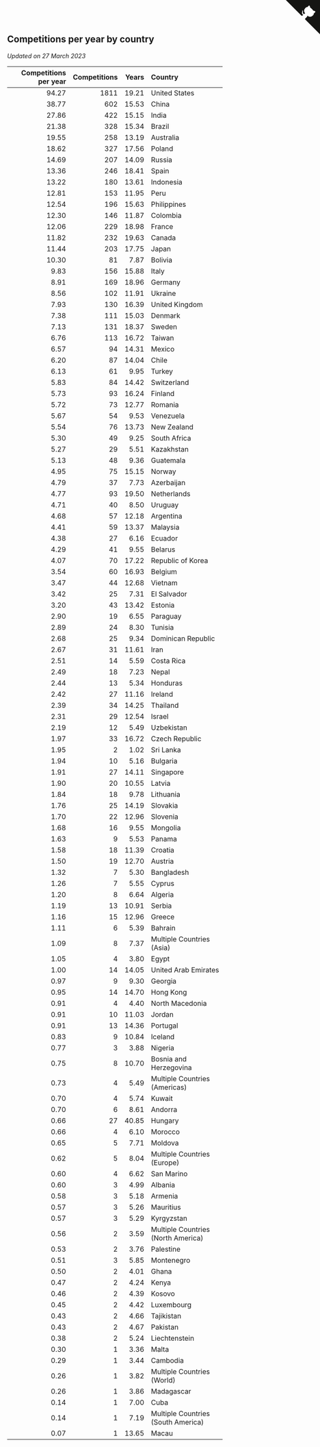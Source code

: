 ## Competitions per year by country

*Updated on 27 March 2023*

| Competitions per year | Competitions | Years | Country |
| ---: | ---: | ---: | :--- |
| 94.27 | 1811 | 19.21 | United States |
| 38.77 | 602 | 15.53 | China |
| 27.86 | 422 | 15.15 | India |
| 21.38 | 328 | 15.34 | Brazil |
| 19.55 | 258 | 13.19 | Australia |
| 18.62 | 327 | 17.56 | Poland |
| 14.69 | 207 | 14.09 | Russia |
| 13.36 | 246 | 18.41 | Spain |
| 13.22 | 180 | 13.61 | Indonesia |
| 12.81 | 153 | 11.95 | Peru |
| 12.54 | 196 | 15.63 | Philippines |
| 12.30 | 146 | 11.87 | Colombia |
| 12.06 | 229 | 18.98 | France |
| 11.82 | 232 | 19.63 | Canada |
| 11.44 | 203 | 17.75 | Japan |
| 10.30 | 81 | 7.87 | Bolivia |
| 9.83 | 156 | 15.88 | Italy |
| 8.91 | 169 | 18.96 | Germany |
| 8.56 | 102 | 11.91 | Ukraine |
| 7.93 | 130 | 16.39 | United Kingdom |
| 7.38 | 111 | 15.03 | Denmark |
| 7.13 | 131 | 18.37 | Sweden |
| 6.76 | 113 | 16.72 | Taiwan |
| 6.57 | 94 | 14.31 | Mexico |
| 6.20 | 87 | 14.04 | Chile |
| 6.13 | 61 | 9.95 | Turkey |
| 5.83 | 84 | 14.42 | Switzerland |
| 5.73 | 93 | 16.24 | Finland |
| 5.72 | 73 | 12.77 | Romania |
| 5.67 | 54 | 9.53 | Venezuela |
| 5.54 | 76 | 13.73 | New Zealand |
| 5.30 | 49 | 9.25 | South Africa |
| 5.27 | 29 | 5.51 | Kazakhstan |
| 5.13 | 48 | 9.36 | Guatemala |
| 4.95 | 75 | 15.15 | Norway |
| 4.79 | 37 | 7.73 | Azerbaijan |
| 4.77 | 93 | 19.50 | Netherlands |
| 4.71 | 40 | 8.50 | Uruguay |
| 4.68 | 57 | 12.18 | Argentina |
| 4.41 | 59 | 13.37 | Malaysia |
| 4.38 | 27 | 6.16 | Ecuador |
| 4.29 | 41 | 9.55 | Belarus |
| 4.07 | 70 | 17.22 | Republic of Korea |
| 3.54 | 60 | 16.93 | Belgium |
| 3.47 | 44 | 12.68 | Vietnam |
| 3.42 | 25 | 7.31 | El Salvador |
| 3.20 | 43 | 13.42 | Estonia |
| 2.90 | 19 | 6.55 | Paraguay |
| 2.89 | 24 | 8.30 | Tunisia |
| 2.68 | 25 | 9.34 | Dominican Republic |
| 2.67 | 31 | 11.61 | Iran |
| 2.51 | 14 | 5.59 | Costa Rica |
| 2.49 | 18 | 7.23 | Nepal |
| 2.44 | 13 | 5.34 | Honduras |
| 2.42 | 27 | 11.16 | Ireland |
| 2.39 | 34 | 14.25 | Thailand |
| 2.31 | 29 | 12.54 | Israel |
| 2.19 | 12 | 5.49 | Uzbekistan |
| 1.97 | 33 | 16.72 | Czech Republic |
| 1.95 | 2 | 1.02 | Sri Lanka |
| 1.94 | 10 | 5.16 | Bulgaria |
| 1.91 | 27 | 14.11 | Singapore |
| 1.90 | 20 | 10.55 | Latvia |
| 1.84 | 18 | 9.78 | Lithuania |
| 1.76 | 25 | 14.19 | Slovakia |
| 1.70 | 22 | 12.96 | Slovenia |
| 1.68 | 16 | 9.55 | Mongolia |
| 1.63 | 9 | 5.53 | Panama |
| 1.58 | 18 | 11.39 | Croatia |
| 1.50 | 19 | 12.70 | Austria |
| 1.32 | 7 | 5.30 | Bangladesh |
| 1.26 | 7 | 5.55 | Cyprus |
| 1.20 | 8 | 6.64 | Algeria |
| 1.19 | 13 | 10.91 | Serbia |
| 1.16 | 15 | 12.96 | Greece |
| 1.11 | 6 | 5.39 | Bahrain |
| 1.09 | 8 | 7.37 | Multiple Countries (Asia) |
| 1.05 | 4 | 3.80 | Egypt |
| 1.00 | 14 | 14.05 | United Arab Emirates |
| 0.97 | 9 | 9.30 | Georgia |
| 0.95 | 14 | 14.70 | Hong Kong |
| 0.91 | 4 | 4.40 | North Macedonia |
| 0.91 | 10 | 11.03 | Jordan |
| 0.91 | 13 | 14.36 | Portugal |
| 0.83 | 9 | 10.84 | Iceland |
| 0.77 | 3 | 3.88 | Nigeria |
| 0.75 | 8 | 10.70 | Bosnia and Herzegovina |
| 0.73 | 4 | 5.49 | Multiple Countries (Americas) |
| 0.70 | 4 | 5.74 | Kuwait |
| 0.70 | 6 | 8.61 | Andorra |
| 0.66 | 27 | 40.85 | Hungary |
| 0.66 | 4 | 6.10 | Morocco |
| 0.65 | 5 | 7.71 | Moldova |
| 0.62 | 5 | 8.04 | Multiple Countries (Europe) |
| 0.60 | 4 | 6.62 | San Marino |
| 0.60 | 3 | 4.99 | Albania |
| 0.58 | 3 | 5.18 | Armenia |
| 0.57 | 3 | 5.26 | Mauritius |
| 0.57 | 3 | 5.29 | Kyrgyzstan |
| 0.56 | 2 | 3.59 | Multiple Countries (North America) |
| 0.53 | 2 | 3.76 | Palestine |
| 0.51 | 3 | 5.85 | Montenegro |
| 0.50 | 2 | 4.01 | Ghana |
| 0.47 | 2 | 4.24 | Kenya |
| 0.46 | 2 | 4.39 | Kosovo |
| 0.45 | 2 | 4.42 | Luxembourg |
| 0.43 | 2 | 4.66 | Tajikistan |
| 0.43 | 2 | 4.67 | Pakistan |
| 0.38 | 2 | 5.24 | Liechtenstein |
| 0.30 | 1 | 3.36 | Malta |
| 0.29 | 1 | 3.44 | Cambodia |
| 0.26 | 1 | 3.82 | Multiple Countries (World) |
| 0.26 | 1 | 3.86 | Madagascar |
| 0.14 | 1 | 7.00 | Cuba |
| 0.14 | 1 | 7.19 | Multiple Countries (South America) |
| 0.07 | 1 | 13.65 | Macau |


<a href="https://github.com/jonatanklosko/wca_statistics" class="github-corner" aria-label="View source on Github"><svg width="80" height="80" viewBox="0 0 250 250" style="fill:#151513; color:#fff; position: absolute; top: 0; border: 0; right: 0;" aria-hidden="true"><path d="M0,0 L115,115 L130,115 L142,142 L250,250 L250,0 Z"></path><path d="M128.3,109.0 C113.8,99.7 119.0,89.6 119.0,89.6 C122.0,82.7 120.5,78.6 120.5,78.6 C119.2,72.0 123.4,76.3 123.4,76.3 C127.3,80.9 125.5,87.3 125.5,87.3 C122.9,97.6 130.6,101.9 134.4,103.2" fill="currentColor" style="transform-origin: 130px 106px;" class="octo-arm"></path><path d="M115.0,115.0 C114.9,115.1 118.7,116.5 119.8,115.4 L133.7,101.6 C136.9,99.2 139.9,98.4 142.2,98.6 C133.8,88.0 127.5,74.4 143.8,58.0 C148.5,53.4 154.0,51.2 159.7,51.0 C160.3,49.4 163.2,43.6 171.4,40.1 C171.4,40.1 176.1,42.5 178.8,56.2 C183.1,58.6 187.2,61.8 190.9,65.4 C194.5,69.0 197.7,73.2 200.1,77.6 C213.8,80.2 216.3,84.9 216.3,84.9 C212.7,93.1 206.9,96.0 205.4,96.6 C205.1,102.4 203.0,107.8 198.3,112.5 C181.9,128.9 168.3,122.5 157.7,114.1 C157.9,116.9 156.7,120.9 152.7,124.9 L141.0,136.5 C139.8,137.7 141.6,141.9 141.8,141.8 Z" fill="currentColor" class="octo-body"></path></svg></a><style>.github-corner:hover .octo-arm{animation:octocat-wave 560ms ease-in-out}@keyframes octocat-wave{0%,100%{transform:rotate(0)}20%,60%{transform:rotate(-25deg)}40%,80%{transform:rotate(10deg)}}@media (max-width:500px){.github-corner:hover .octo-arm{animation:none}.github-corner .octo-arm{animation:octocat-wave 560ms ease-in-out}}</style>
